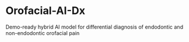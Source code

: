# Orofacial-AI-Dx
Demo-ready hybrid AI model for differential diagnosis of endodontic and non-endodontic orofacial pain
